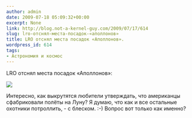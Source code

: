 ```yaml
---
author: admin
date: 2009-07-18 05:09:32+00:00
excerpt: None
link: http://blog.not-a-kernel-guy.com/2009/07/17/614
slug: lro-отснял-места-посадок-«аполлонов»
title: LRO отснял места посадок «Аполлонов».
wordpress_id: 614
tags:
- Астрономия и космос
---
```


LRO отснял места посадок «Аполлонов»:

[![](http://www.nasa.gov/images/content/369315main_lroc_apollo11_226new.jpg)](http://www.nasa.gov/mission_pages/LRO/main/index.html)

Интересно, как выкрутятся любители утверждать, что американцы сфабриковали полёты на Луну? Я думаю, что как и все остальные охотники потроллить, - с блеском. :-) Вопрос вот только как именно?
